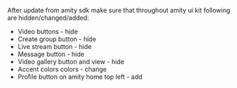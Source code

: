 After update from amity sdk make sure that throughout amity ui kit following are hidden/changed/added:
- Video buttons - hide
- Create group button - hide
- Live stream button - hide
- Message button - hide
- Video gallery button and view - hide
- Accent colors colors - change 
- Profile button on amity home top left - add
